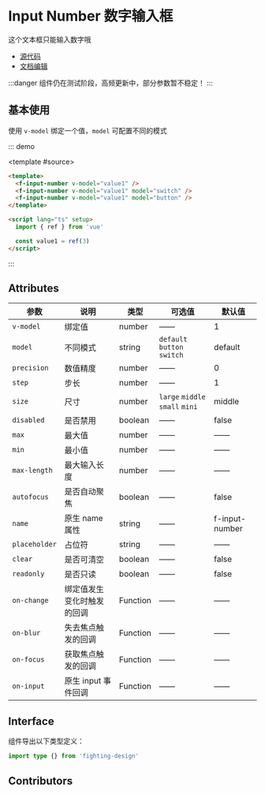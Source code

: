# Input Number 数字输入框

这个文本框只能输入数字哦

- [源代码](https://github.com/FightingDesign/fighting-design/tree/master/packages/fighting-design/input-number)
- [文档编辑](https://github.com/FightingDesign/fighting-design/blob/master/docs/docs/components/input-number.md)

:::danger
组件仍在测试阶段，高频更新中，部分参数暂不稳定！
:::

## 基本使用

使用 `v-model` 绑定一个值，`model` 可配置不同的模式

::: demo

<template #source>
<f-input-number v-model="value1" />
<f-input-number v-model="value1" model="switch" />
<f-input-number v-model="value1" model="button" />
</template>

```html
<template>
  <f-input-number v-model="value1" />
  <f-input-number v-model="value1" model="switch" />
  <f-input-number v-model="value1" model="button" />
</template>

<script lang="ts" setup>
  import { ref } from 'vue'

  const value1 = ref(3)
</script>
```

:::

## Attributes

| 参数          | 说明                       | 类型     | 可选值                          | 默认值         |
| ------------- | -------------------------- | -------- | ------------------------------- | -------------- |
| `v-model`     | 绑定值                     | number   | ——                              | 1              |
| `model`       | 不同模式                   | string   | `default` `button` `switch`     | default        |
| `precision`   | 数值精度                   | number   | ——                              | 0              |
| `step`        | 步长                       | number   | ——                              | 1              |
| `size`        | 尺寸                       | number   | `large` `middle` `small` `mini` | middle         |
| `disabled`    | 是否禁用                   | boolean  | ——                              | false          |
| `max`         | 最大值                     | number   | ——                              | ——             |
| `min`         | 最小值                     | number   | ——                              | ——             |
| `max-length`  | 最大输入长度               | number   | ——                              | ——             |
| `autofocus`   | 是否自动聚焦               | boolean  | ——                              | false          |
| `name`        | 原生 name 属性             | string   | ——                              | f-input-number |
| `placeholder` | 占位符                     | string   | ——                              | ——             |
| `clear`       | 是否可清空                 | boolean  | ——                              | false          |
| `readonly`    | 是否只读                   | boolean  | ——                              | false          |
| `on-change`   | 绑定值发生变化时触发的回调 | Function | ——                              | ——             |
| `on-blur`     | 失去焦点触发的回调         | Function | ——                              | ——             |
| `on-focus`    | 获取焦点触发的回调         | Function | ——                              | ——             |
| `on-input`    | 原生 input 事件回调        | Function | ——                              | ——             |

## Interface

组件导出以下类型定义：

```ts
import type {} from 'fighting-design'
```

## Contributors

<a href="https://github.com/Tyh2001" target="_blank">
  <f-avatar round src="https://avatars.githubusercontent.com/u/73180970?v=4" />
</a>

<a href="https://github.com/unnm" target="_blank">
  <f-avatar round src="https://avatars.githubusercontent.com/u/49176117?v=4" />
</a>

<script setup lang="ts">
  import { ref } from 'vue'

  const value1 = ref(3)
</script>
